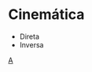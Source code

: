 # Cinemática
* Direta
* Inversa

[A](http://www.iangoodfellow.com/blog/jekyll/markdown/tex/2016/11/07/latex-in-markdown.html)